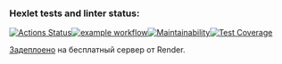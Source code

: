 ### Hexlet tests and linter status:
[![Actions Status](https://github.com/ViktorSitnikov97/java-project-72/actions/workflows/hexlet-check.yml/badge.svg)](https://github.com/ViktorSitnikov97/java-project-72/actions)[![example workflow](https://github.com/ViktorSitnikov97/java-project-72/actions/workflows/main.yml/badge.svg)](https://github.com/ViktorSitnikov97/java-project-72/actions)[![Maintainability](https://api.codeclimate.com/v1/badges/3b58008aec971875ce24/maintainability)](https://codeclimate.com/github/ViktorSitnikov97/java-project-72/maintainability)[![Test Coverage](https://api.codeclimate.com/v1/badges/3b58008aec971875ce24/test_coverage)](https://codeclimate.com/github/ViktorSitnikov97/java-project-72/test_coverage)


[Задеплоено](https://java-project-72-2xyh.onrender.com/) на бесплатный сервер от Render.
